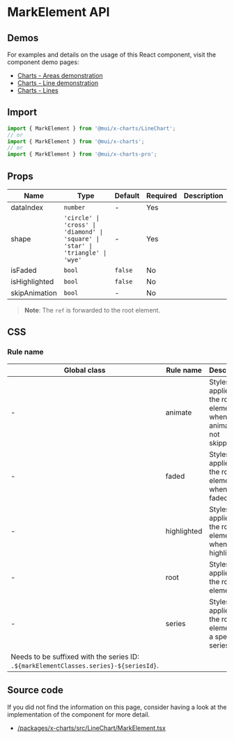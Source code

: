 # MarkElement API

## Demos

For examples and details on the usage of this React component, visit the component demo pages:

- [Charts - Areas demonstration](/x/react-charts/areas-demo/)
- [Charts - Line demonstration](/x/react-charts/line-demo/)
- [Charts - Lines](/x/react-charts/lines/)

## Import

```jsx
import { MarkElement } from '@mui/x-charts/LineChart';
// or
import { MarkElement } from '@mui/x-charts';
// or
import { MarkElement } from '@mui/x-charts-pro';
```

## Props

| Name | Type | Default | Required | Description |
|------|------|---------|----------|-------------|
| dataIndex | `number` | - | Yes |  |
| shape | `'circle' \| 'cross' \| 'diamond' \| 'square' \| 'star' \| 'triangle' \| 'wye'` | - | Yes |  |
| isFaded | `bool` | `false` | No |  |
| isHighlighted | `bool` | `false` | No |  |
| skipAnimation | `bool` | - | No |  |

> **Note**: The `ref` is forwarded to the root element.

## CSS

### Rule name

| Global class | Rule name | Description |
|--------------|-----------|-------------|
| - | animate | Styles applied to the root element when animation is not skipped. |
| - | faded | Styles applied to the root element when faded. |
| - | highlighted | Styles applied to the root element when highlighted. |
| - | root | Styles applied to the root element. |
| - | series | Styles applied to the root element for a specified series.
Needs to be suffixed with the series ID: `.${markElementClasses.series}-${seriesId}`. |

## Source code

If you did not find the information on this page, consider having a look at the implementation of the component for more detail.

- [/packages/x-charts/src/LineChart/MarkElement.tsx](https://github.com/mui/material-ui/tree/HEAD/packages/x-charts/src/LineChart/MarkElement.tsx)